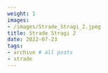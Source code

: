 ```yaml
---
weight: 1
images:
- /images/Strade_Stragi_2.jpeg
title: Strade Stragi 2
date: 2022-07-23
tags:
- archive # all posts
- strade
---
```

